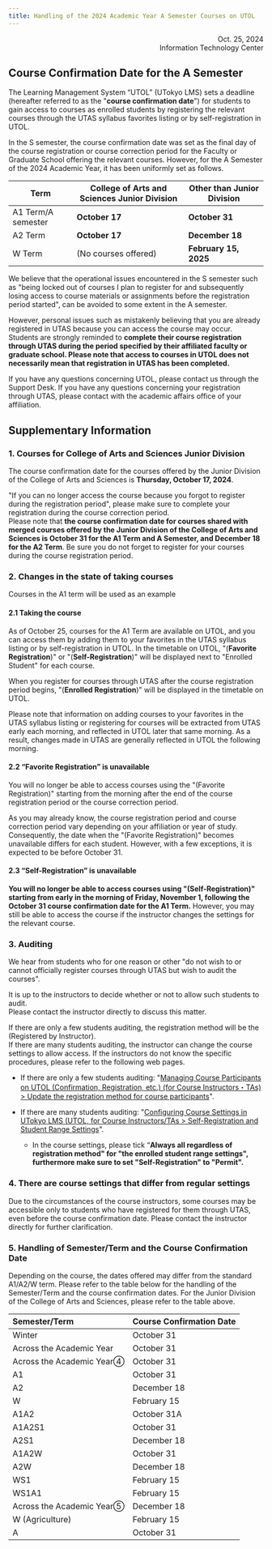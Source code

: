 ```yaml
---
title: Handling of the 2024 Academic Year A Semester Courses on UTOL
---
```


<div style="text-align: right;">
<span>Oct. 25, 2024</span><br />
<span>Information Technology Center</span><br />
</div>

## Course Confirmation Date for the A Semester

The Learning Management System “UTOL” (UTokyo LMS) sets a deadline (hereafter referred to as the "**course confirmation date**") for students to gain access to courses as enrolled students by registering the relevant courses through the UTAS syllabus favorites listing or by self-registration in UTOL.

In the S semester, the course confirmation date was set as the final day of the course registration or course correction period for the Faculty or Graduate School offering the relevant courses. However, for the A Semester of the 2024 Academic Year, it has been uniformly set as follows.

| Term | College of Arts and Sciences Junior Division | Other than Junior Division |
| ----- | ----- | ----- |
| A1 Term/A semester | **October 17** | **October 31** |
| A2 Term | **October 17** | **December 18** |
| W Term | (No courses offered) | **February 15, 2025** |

We believe that the operational issues encountered in the S semester such as "being locked out of courses I plan to register for and subsequently losing access to course materials or assignments before the registration period started", can be avoided to some extent in the A semester.

However, personal issues such as mistakenly believing that you are already registered in UTAS because you can access the course may occur. Students are strongly reminded to **complete their course registration through UTAS during the period specified by their affiliated faculty or graduate school. Please note that access to courses in UTOL does not necessarily mean that registration in UTAS has been completed.**

If you have any questions concerning UTOL, please contact us through the Support Desk. If you have any questions concerning your registration through UTAS, please contact with the academic affairs office of your affiliation.

## Supplementary Information

### 1. Courses for College of Arts and Sciences Junior Division

The course confirmation date for the courses offered by the Junior Division of the College of Arts and Sciences is **Thursday, October 17, 2024**.

"If you can no longer access the course because you forgot to register during the registration period", please make sure to complete your registration during the course correction period.  
Please note that **the course confirmation date for courses shared with merged courses offered by the Junior Division of the College of Arts and Sciences is October 31 for the A1 Term and A Semester, and December 18 for the A2 Term**. Be sure you do not forget to register for your courses during the course registration period.

### 2. Changes in the state of taking courses

Courses in the A1 term will be used as an example

#### 2.1 Taking the course

As of October 25, courses for the A1 Term are available on UTOL, and you can access them by adding them to your favorites in the UTAS syllabus listing or by self-registration in UTOL.
In the timetable on UTOL, "(**Favorite Registration**)" or "(**Self-Registration**)" will be displayed next to "Enrolled Student" for each course.  

When you register for courses through UTAS after the course registration period begins, "(**Enrolled Registration**)" will be displayed in the timetable on UTOL.

Please note that information on adding courses to your favorites in the UTAS syllabus listing or registering for courses will be extracted from UTAS early each morning, and reflected in UTOL later that same morning. As a result, changes made in UTAS are generally reflected in UTOL the following morning.

#### 2.2 “Favorite Registration” is unavailable

You will no longer be able to access courses using the "(Favorite Registration)" starting from the morning after the end of the course registration period or the course correction period.

As you may already know, the course registration period and course correction period vary depending on your affiliation or year of study. Consequently, the date when the "(Favorite Registration)" becomes unavailable differs for each student. However, with a few exceptions, it is expected to be before October 31.

#### 2.3 “Self-Registration” is unavailable

**You will no longer be able to access courses using "(Self-Registration)" starting from early in the morning of Friday, November 1, following the October 31 course confirmation date for the A1 Term.** However, you may still be able to access the course if the instructor changes the settings for the relevant course.

### 3. Auditing

We hear from students who for one reason or other "do not wish to or cannot officially register courses through UTAS but wish to audit the courses".

It is up to the instructors to decide whether or not to allow such students to audit.  
Please contact the instructor directly to discuss this matter. 

If there are only a few students auditing, the registration method will be the (Registered by Instructor).  
If there are many students auditing, the instructor can change the course settings to allow access. If the instructors do not know the specific procedures, please refer to the following web pages.

* If there are only a few students auditing: "[Managing Course Participants on UTOL (Confirmation, Registration, etc.) (for Course Instructors・TAs) > Update the registration method for course participants](/en/utol/lecturers/settings/course_participants/#update)".
* If there are many students auditing: "[Configuring Course Settings in UTokyo LMS (UTOL, for Course Instructors/TAs > Self-Registration and Student Range Settings](/en/utol/lecturers/settings/)".

    - In the course settings, please tick “**Always all regardless of registration method" for "the enrolled student range settings", furthermore make sure to set "Self-Registration" to "Permit".**

### 4. There are course settings that differ from regular settings  

Due to the circumstances of the course instructors, some courses may be accessible only to students who have registered for them through UTAS, even before the course confirmation date. Please contact the instructor directly for further clarification.  

### 5. Handling of Semester/Term and the Course Confirmation Date

Depending on the course, the dates offered may differ from the standard A1/A2/W term. Please refer to the table below for the handling of the Semester/Term and the course confirmation dates. For the Junior Division of the College of Arts and Sciences, please refer to the table above.

| Semester/Term | Course Confirmation Date |
| :---- | :---- |
| Winter | October 31 |
| Across the Academic Year | October 31 |
| Across the Academic Year④ | October 31 |
| A1 | October 31 |
| A2 | December 18 |
| W | February 15 |
| A1A2 | October 31A |
| A1A2S1 | October 31 |
| A2S1 | December 18 |
| A1A2W | October 31 |
| A2W | December 18 |
| WS1 | February 15 |
| WS1A1 | February 15 |
| Across the Academic Year⑤ | December 18 |
| W (Agriculture) | February 15 |
| A | October 31 |
